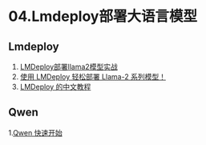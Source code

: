 # 04.Lmdeploy部署大语言模型

## Lmdeploy
1. [LMDeploy部署llama2模型实战](https://www.ctyun.cn/developer/article/465958750707781)
2. [使用 LMDeploy 轻松部署 Llama-2 系列模型！](https://cloud.tencent.com/developer/article/2316226)
3. [LMDeploy 的中文教程](https://lmdeploy.readthedocs.io/zh-cn/latest/)

## Qwen
1.[Qwen 快速开始 ](https://qwen.readthedocs.io/zh-cn/latest/getting_started/concepts.html#)
